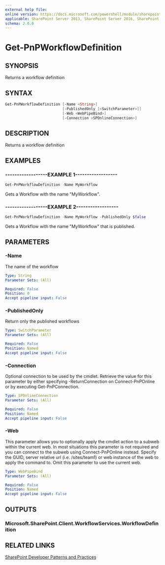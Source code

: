 ```yaml
---
external help file:
online version: https://docs.microsoft.com/powershell/module/sharepoint-pnp/get-pnpworkflowdefinition
applicable: SharePoint Server 2013, SharePoint Server 2016, SharePoint Server 2019, SharePoint Online
schema: 2.0.0
---
```


# Get-PnPWorkflowDefinition

## SYNOPSIS
Returns a workflow definition

## SYNTAX 

```powershell
Get-PnPWorkflowDefinition [-Name <String>]
                          [-PublishedOnly [<SwitchParameter>]]
                          [-Web <WebPipeBind>]
                          [-Connection <SPOnlineConnection>]
```

## DESCRIPTION
Returns a workflow definition

## EXAMPLES

### ------------------EXAMPLE 1------------------
```powershell
Get-PnPWorkflowDefinition -Name MyWorkflow
```

Gets a Workflow with the name "MyWorkflow".

### ------------------EXAMPLE 2------------------
```powershell
Get-PnPWorkflowDefinition -Name MyWorkflow -PublishedOnly $false
```

Gets a Workflow with the name "MyWorkflow" that is published.

## PARAMETERS

### -Name
The name of the workflow

```yaml
Type: String
Parameter Sets: (All)

Required: False
Position: 0
Accept pipeline input: False
```

### -PublishedOnly
Return only the published workflows

```yaml
Type: SwitchParameter
Parameter Sets: (All)

Required: False
Position: Named
Accept pipeline input: False
```

### -Connection
Optional connection to be used by the cmdlet. Retrieve the value for this parameter by either specifying -ReturnConnection on Connect-PnPOnline or by executing Get-PnPConnection.

```yaml
Type: SPOnlineConnection
Parameter Sets: (All)

Required: False
Position: Named
Accept pipeline input: False
```

### -Web
This parameter allows you to optionally apply the cmdlet action to a subweb within the current web. In most situations this parameter is not required and you can connect to the subweb using Connect-PnPOnline instead. Specify the GUID, server relative url (i.e. /sites/team1) or web instance of the web to apply the command to. Omit this parameter to use the current web.

```yaml
Type: WebPipeBind
Parameter Sets: (All)

Required: False
Position: Named
Accept pipeline input: False
```

## OUTPUTS

### Microsoft.SharePoint.Client.WorkflowServices.WorkflowDefinition

## RELATED LINKS

[SharePoint Developer Patterns and Practices](https://aka.ms/sppnp)